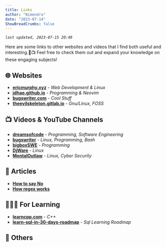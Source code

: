 ```yaml
---
title: Links
author: "Nimendra"
date: "2023-07-14"
ShowBreadCrumbs: false
---
```


*`last updated, 2023-07-15 20:49`*

Here are some links to other websites and videos that I find both useful and interesting.🔗📺
Feel free to check them out and expand your knowledge on these engaging subjects!

## 🌐 Websites

+ **[ericmurphy.xyz](https://ericmurphy.xyz)** - *Web Development & Linux*
+ **[jdhao.github.io](https://jdhao.github.io)** - *Programming & Neovim*
+ **[bugswriter.com](https://www.bugswriter.com/)** - *Cool Stuff*
+ **[theevilskeleton.gitlab.io](https://theevilskeleton.gitlab.io/)** - *Gnu/Linux, FOSS*


## 📺 Videos & YouTube Channels

+ **[dreamsofcode](https://www.youtube.com/@dreamsofcode)** - *Programming, Software Engineering*
+ **[bugswriter](https://www.youtube.com/@bugswriter_)** - *Linux, Programming, Bash*
+ **[bigboxSWE](https://www.youtube.com/@bigboxSWE)** - *Programming*
+ **[DjWare](https://www.youtube.com/@CyberGizmo)** - *Linux*
+ **[MentalOutlaw](https://www.youtube.com/@MentalOutlaw)** - *Linux, Cyber Security*

## 📰 Articles
+ **[How to say No](https://www.starterstory.com/how-to-say-no/)**
+ **[How regex works](https://perl.plover.com/Regex/article.html)**

## 🧑🏽‍🎓 For Learning

+ **[learncpp.com](https://www.learncpp.com/)** - *C++*
+ **[learn-sql-in-30-days-roadmap](https://datalemur.com/blog/learn-sql-in-30-days-roadmap)** - *Sql Learning Roadmap*

## 🗿 Others


